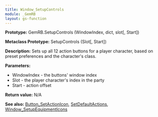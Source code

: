 ```yaml
---
title: Window_SetupControls
module: _GemRB
layout: gs-function
---
```


**Prototype:** GemRB.SetupControls (WindowIndex, dict, slot[, Start])

**Metaclass Prototype:** SetupControls (Slot[, Start])

**Description:** Sets up all 12 action buttons for a player character, 
based on preset preferences and the character's class.

**Parameters:**
  * WindowIndex - the buttons' window index
  * Slot        - the player character's index in the party
  * Start       - action offset

**Return value:** N/A

**See also:** [Button_SetActionIcon](Button_SetActionIcon.md), [SetDefaultActions](SetDefaultActions.md), [Window_SetupEquipmentIcons](Window_SetupEquipmentIcons.md)
